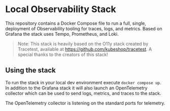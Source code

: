 # Local Observability Stack

This repository contains a Docker Compose file to run a full, single, deployment of Observability tooling for traces, logs, and metrics. Based on Grafana the stack uses Tempo, Prometheus, and Loki.

> Note: This stack is heavily based on the O11y stack created by Tracetest, available at https://github.com/kubeshop/tracetest. A special thanks to the creators of this stack!

## Using the stack

To run the stack in your local dev environment execute `docker compose up`. In addition to the Grafana stack it will also launch an OpenTelemetry collector which can be used to send logs, metrics, and traces to the stack.

The OpenTelemetry collector is listening on the standard ports for telemetry.
